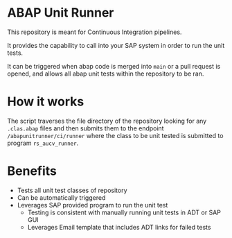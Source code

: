 # ABAP Unit Runner
This repository is meant for Continuous Integration pipelines.

It provides the capability to call into your SAP system in order to run the unit tests.

It can be triggered when abap code is merged into `main` or a pull request is opened, and allows all abap unit tests within the repository to be ran. 

# How it works
The script traverses the file directory of the repository looking for any `.clas.abap` files and then submits them to the endpoint `/abapunitrunner/ci/runner` where the class to be unit tested is submitted to program `rs_aucv_runner`.

# Benefits
* Tests all unit test classes of repository
* Can be automatically triggered
* Leverages SAP provided program to run the unit test
  * Testing is consistent with manually running unit tests in ADT or SAP GUI
  * Leverages Email template that includes ADT links for failed tests